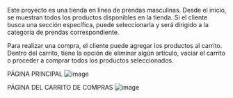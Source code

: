 Este proyecto es una tienda en línea de prendas masculinas. Desde el inicio, se muestran todos los productos disponibles en la tienda. Si el cliente busca una sección específica, puede seleccionarla y será dirigido a la categoría de prendas correspondiente.

Para realizar una compra, el cliente puede agregar los productos al carrito. Dentro del carrito, tiene la opción de eliminar algún artículo, vaciar el carrito o proceder a comprar todos los productos seleccionados.

PÁGINA PRINCIPAL
![image](https://github.com/user-attachments/assets/d0d3ccea-6b2b-4297-a1a9-8d5e7a2004fd)

PÁGINA DEL CARRITO DE COMPRAS
![image](https://github.com/user-attachments/assets/0bbb0bd7-0f87-4297-861e-067fe4e87ffa)



